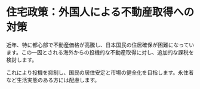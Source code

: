 # 住宅政策：外国人による不動産取得への対策

近年、特に都心部で不動産価格が高騰し、日本国民の住居確保が困難になっています。この一因とされる海外からの投機的な不動産取得に対し、追加的な課税を検討します。

これにより投機を抑制し、国民の居住安定と市場の健全化を目指します。永住者など生活実態のある方には配慮します。